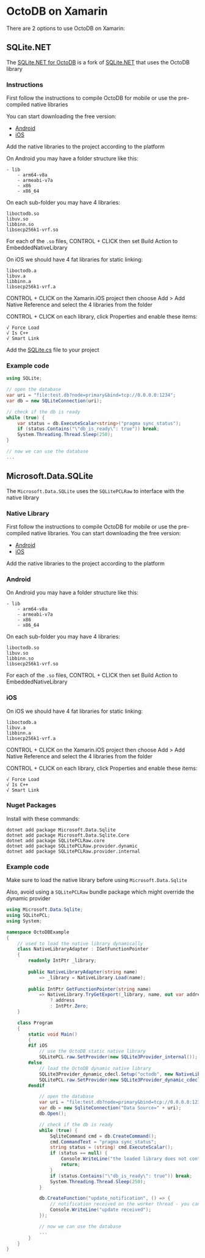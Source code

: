 OctoDB on Xamarin
=================

There are 2 options to use OctoDB on Xamarin:


SQLite.NET
----------

The [SQLite.NET for OctoDB](https://github.com/octodb/sqlite-net) is a fork of [SQLite.NET](https://github.com/praeclarum/sqlite-net)
that uses the OctoDB library


### Instructions

First follow the instructions to compile OctoDB for mobile or use the pre-compiled native libraries

You can start downloading the free version:

* [Android](http://octodb.io/download/octodb-free-android-native-libs.tar.gz)
* [iOS](http://octodb.io/download/octodb-free-ios-native-libs.tar.gz)

Add the native libraries to the project according to the platform

On Android you may have a folder structure like this:

    - lib
        - arm64-v8a
        - armeabi-v7a
        - x86
        - x86_64

On each sub-folder you may have 4 libraries:

    liboctodb.so
    libuv.so
    libbinn.so
    libsecp256k1-vrf.so

For each of the `.so` files, CONTROL + CLICK then set Build Action to EmbeddedNativeLibrary

On iOS we should have 4 fat libraries for static linking:

    liboctodb.a
    libuv.a
    libbinn.a
    libsecp256k1-vrf.a

CONTROL + CLICK on the Xamarin.iOS project then choose Add > Add Native Reference and select the 4 libraries from the folder

CONTROL + CLICK on each library, click Properties and enable these items:

    √ Force Load
    √ Is C++
    √ Smart Link

Add the [SQLite.cs](https://github.com/octodb/sqlite-net/blob/master/src/SQLite.cs) file to your project


### Example code

```csharp
using SQLite;

// open the database
var uri = "file:test.db?node=primary&bind=tcp://0.0.0.0:1234";
var db = new SQLiteConnection(uri);

// check if the db is ready
while (true) {
    var status = db.ExecuteScalar<string>("pragma sync_status");
    if (status.Contains("\"db_is_ready\": true")) break;
    System.Threading.Thread.Sleep(250);
}

// now we can use the database
...
```



Microsoft.Data.SQLite
---------------------

The `Microsoft.Data.SQLite` uses the `SQLitePCLRaw` to interface with the native library


### Native Library

First follow the instructions to compile OctoDB for mobile or use the pre-compiled native libraries.
You can start downloading the free version:

* [Android](http://octodb.io/download/octodb-free-android-native-libs.tar.gz)
* [iOS](http://octodb.io/download/octodb-free-ios-native-libs.tar.gz)

Add the native libraries to the project according to the platform

### Android

On Android you may have a folder structure like this:

    - lib
        - arm64-v8a
        - armeabi-v7a
        - x86
        - x86_64

On each sub-folder you may have 4 libraries:

    liboctodb.so
    libuv.so
    libbinn.so
    libsecp256k1-vrf.so

For each of the `.so` files, CONTROL + CLICK then set Build Action to EmbeddedNativeLibrary

### iOS

On iOS we should have 4 fat libraries for static linking:

    liboctodb.a
    libuv.a
    libbinn.a
    libsecp256k1-vrf.a

CONTROL + CLICK on the Xamarin.iOS project then choose Add > Add Native Reference and select the 4 libraries from the folder

CONTROL + CLICK on each library, click Properties and enable these items:

    √ Force Load
    √ Is C++
    √ Smart Link


### Nuget Packages

Install with these commands:

    dotnet add package Microsoft.Data.Sqlite
    dotnet add package Microsoft.Data.Sqlite.Core
    dotnet add package SQLitePCLRaw.core
    dotnet add package SQLitePCLRaw.provider.dynamic
    dotnet add package SQLitePCLRaw.provider.internal


### Example code

Make sure to load the native library before using `Microsoft.Data.Sqlite`

Also, avoid using a `SQLitePCLRaw` bundle package which might override the dynamic provider

```csharp
using Microsoft.Data.Sqlite;
using SQLitePCL;
using System;

namespace OctoDBExample
{
    // used to load the native library dynamically
    class NativeLibraryAdapter : IGetFunctionPointer
    {
        readonly IntPtr _library;
    
        public NativeLibraryAdapter(string name)
            => _library = NativeLibrary.Load(name);
    
        public IntPtr GetFunctionPointer(string name)
            => NativeLibrary.TryGetExport(_library, name, out var address)
                ? address
                : IntPtr.Zero;
    }

    class Program
    {
        static void Main()
        {
        #if iOS
            // use the OctoDB static native library
            SQLitePCL.raw.SetProvider(new SQLite3Provider_internal());
        #else
            // load the OctoDB dynamic native library
            SQLite3Provider_dynamic_cdecl.Setup("octodb", new NativeLibraryAdapter("octodb"));
            SQLitePCL.raw.SetProvider(new SQLite3Provider_dynamic_cdecl());
        #endif

            // open the database
            var uri = "file:test.db?node=primary&bind=tcp://0.0.0.0:1234";
            var db = new SqliteConnection("Data Source=" + uri);
            db.Open();

            // check if the db is ready
            while (true) {
                SqliteCommand cmd = db.CreateCommand();
                cmd.CommandText = "pragma sync_status";
                string status = (string) cmd.ExecuteScalar();
                if (status == null) {
                    Console.WriteLine("the loaded library does not contain OctoDB");
                    return;
                }
                if (status.Contains("\"db_is_ready\": true")) break;
                System.Threading.Thread.Sleep(250);
            }

            db.CreateFunction("update_notification", () => {
                // notification received on the worker thread - you can transfer it to the main thread here
                Console.WriteLine("update received");
            });

            // now we can use the database
            ...
        }
    }
}
```
